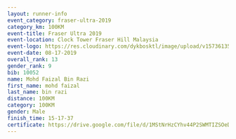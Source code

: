 ```yaml
---
layout: runner-info 
event_category: fraser-ultra-2019 
category_km: 100KM 
event-title: Fraser Ultra 2019 
event-location: Clock Tower Fraser Hill Malaysia 
event-logo: https://res.cloudinary.com/dykbosktl/image/upload/v1573613535/Logo/logo_mfst7w.jpg
event-date: 08-17-2019 
overall_rank: 13
gender_rank: 9
bib: 10052
name: Mohd Faizal Bin Razi
first_name: mohd faizal
last_name: bin razi
distance: 100KM
category: 100KM
gender: Male
finish_time: 15-17-37
certificate: https://drive.google.com/file/d/1MStNrHzCYhv44P2SWMTIZSOeDe3KQCpO/view?usp=sharing
---
```

